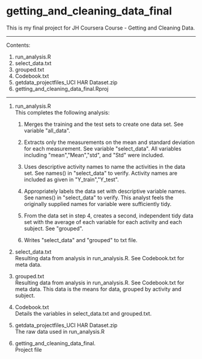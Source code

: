 # getting_and_cleaning_data_final
This is my final project for JH Coursera Course - Getting and Cleaning Data.

--------------------------------------------------------------------------------

Contents:<br />
  1. run_analysis.R<br />
  2. select_data.txt<br />
  3. grouped.txt<br />
  4. Codebook.txt<br />
  5. getdata_projectfiles_UCI HAR Dataset.zip<br />
  6. getting_and_cleaning_data_final.Rproj<br />

--------------------------------------------------------------------------------

1. run_analysis.R<br />
    This completes the following analysis:
    
    1. Merges the training and the test sets to create one data set.
      See variable "all_data".
    
    2. Extracts only the measurements on the mean and standard deviation for each measurement. 
      See variable "select_data".
      All variables including "mean","Mean","std", and "Std" were included.
    
    3. Uses descriptive activity names to name the activities in the data set.
      See names() in "select_data" to verify.
      Activity names are included as given in "Y_train","Y_test".
      
    4. Appropriately labels the data set with descriptive variable names. 
      See names() in "select_data" to verify.
      This analyst feels the originally supplied names for variable were        sufficiently tidy.
    
    5. From the data set in step 4, creates a second, independent tidy data set with the average of each variable for each activity and each subject.
      See "grouped".
    
    6. Writes "select_data" and "grouped" to txt file.
    
2. select_data.txt <br />
    Resulting data from analysis in run_analysis.R. See Codebook.txt for meta data.
    
3. grouped.txt<br />
    Resulting data from analysis in run_analysis.R. See Codebook.txt for meta data. This data is the means for data, grouped by activity and subject.
    
    
4. Codebook.txt<br />
    Details the variables in select_data.txt and grouped.txt.
    
5. getdata_projectfiles_UCI HAR Dataset.zip<br />
    The raw data used in run_analysis.R
    
6. getting_and_cleaning_data_final.<br />
    Project file
